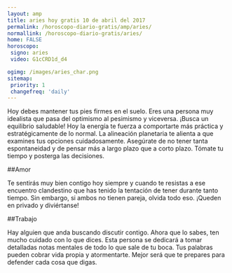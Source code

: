 ```yaml
---
layout: amp
title: aries hoy gratis 10 de abril del 2017 
permalink: /horoscopo-diario-gratis/amp/aries/
normallink: /horoscopo-diario-gratis/aries/
home: FALSE
horoscopo:
 signo: aries
 video: G1cCRD1d_d4

ogimg: /images/aries_char.png
sitemap:
 priority: 1
 changefreq: 'daily'
---
```



Hoy debes mantener tus pies firmes en el suelo. Eres una persona muy idealista que pasa del optimismo al pesimismo y viceversa. ¡Busca un equilibrio saludable! Hoy la energía te fuerza a comportarte más práctica y estratégicamente de lo normal. La alineación planetaria te alienta a que examines tus opciones cuidadosamente. Asegúrate de no tener tanta espontaneidad y de pensar más a largo plazo que a corto plazo. Tómate tu tiempo y posterga las decisiones.

##Amor

Te sentirás muy bien contigo hoy siempre y cuando te resistas a ese encuentro clandestino que has tenido la tentación de tener durante tanto tiempo. Sin embargo, si ambos no tienen pareja, olvida todo eso. ¡Queden en privado y diviértanse!

##Trabajo

Hay alguien que anda buscando discutir contigo. Ahora que lo sabes, ten mucho cuidado con lo que dices. Esta persona se dedicará a tomar detalladas notas mentales de todo lo que sale de tu boca. Tus palabras pueden cobrar vida propia y atormentarte. Mejor será que te prepares para defender cada cosa que digas.